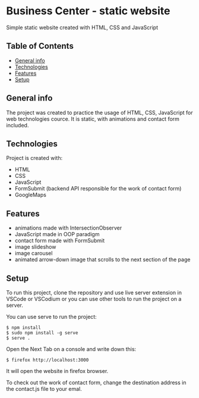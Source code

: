 # Business Center - static website 

Simple static website created with HTML, CSS and JavaScript 

## Table of Contents

* [General info](#general-info)
* [Technologies](#technologies)
* [Features](#features)
* [Setup](#setup)

## General info

The project was created to practice the usage of HTML, CSS, JavaScript for web technologies cource. It is static, with animations and contact form included.

## Technologies

Project is created with:
* HTML
* CSS
* JavaScript
* FormSubmit (backend API responsible for the work of contact form)
* GoogleMaps 

## Features

* animations made with IntersectionObserver
* JavaScript made in OOP paradigm
* contact form made with FormSubmit
* image slideshow
* image carousel
* animated arrow-down image that scrolls to the next section of the page

## Setup

To run this project, clone the repository and use live server extension in VSCode or VSCodium or you can use other tools to run the project on a server. 

You can use serve to run the project:

```
$ npm install
$ sudo npm install -g serve
$ serve .
```

Open the Next Tab on a console and write down this:

```
$ firefox http://localhost:3000
```
It will open the website in firefox browser.

To check out the work of contact form, change the destination address in the contact.js file to your emal.